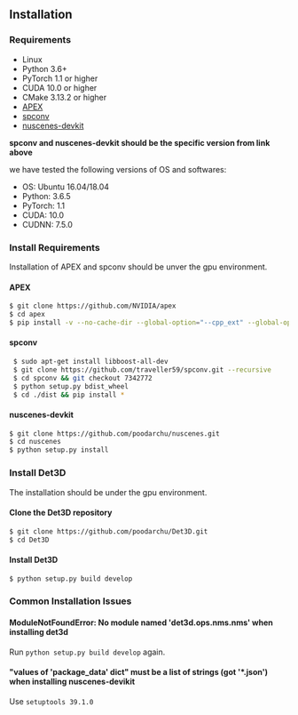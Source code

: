 ## Installation

### Requirements

- Linux
- Python 3.6+
- PyTorch 1.1 or higher
- CUDA 10.0 or higher
- CMake 3.13.2 or higher
- [APEX](https://github.com/nvidia/apex)
- [spconv](https://github.com/traveller59/spconv/commit/73427720a539caf9a44ec58abe3af7aa9ddb8e39) 
- [nuscenes-devkit](https://github.com/poodarchu/nuscenes/)

**spconv and nuscenes-devkit should be the specific version from link above**

we have tested the following versions of OS and softwares:

- OS: Ubuntu 16.04/18.04
- Python: 3.6.5
- PyTorch: 1.1
- CUDA: 10.0
- CUDNN: 7.5.0

### Install Requirements

Installation of APEX and spconv should be unver the gpu environment.

#### APEX

```bash
$ git clone https://github.com/NVIDIA/apex
$ cd apex
$ pip install -v --no-cache-dir --global-option="--cpp_ext" --global-option="--cuda_ext" ./
```

#### spconv

```bash
 $ sudo apt-get install libboost-all-dev
 $ git clone https://github.com/traveller59/spconv.git --recursive
 $ cd spconv && git checkout 7342772
 $ python setup.py bdist_wheel
 $ cd ./dist && pip install *
```

#### nuscenes-devkit

```bash
$ git clone https://github.com/poodarchu/nuscenes.git
$ cd nuscenes
$ python setup.py install
```

### Install Det3D

The installation should be under the gpu environment.

#### Clone the Det3D repository

```bash
$ git clone https://github.com/poodarchu/Det3D.git
$ cd Det3D
```

#### Install Det3D

```bash
$ python setup.py build develop
```

### Common Installation Issues

#### ModuleNotFoundError: No module named 'det3d.ops.nms.nms' when installing det3d

Run `python setup.py build develop` again.

#### "values of 'package_data' dict" must be a list of strings (got '*.json') when installing nuscenes-devikit

Use `setuptools 39.1.0 `

